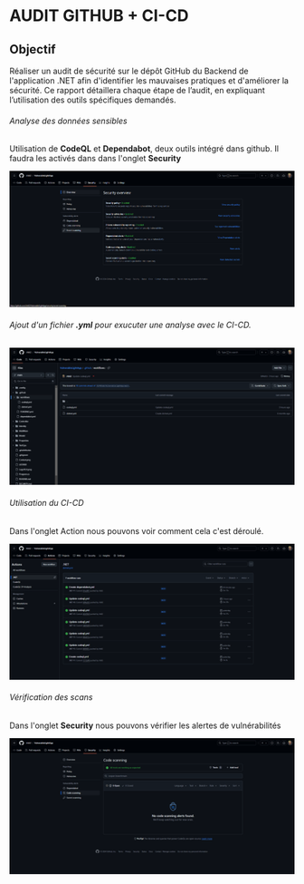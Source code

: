 # AUDIT GITHUB + CI-CD

## Objectif 

Réaliser un audit de sécurité sur le dépôt GitHub du Backend de l'application .NET afin d'identifier les mauvaises pratiques et d'améliorer la sécurité. Ce rapport détaillera chaque étape de l’audit, en expliquant l’utilisation des outils spécifiques demandés.

###### Analyse des données sensibles

Utilisation de **CodeQL** et **Dependabot**, deux outils intégré dans github. Il faudra les activés dans dans l'onglet **Security**

![alt tag](https://github.com/Jrb62/Formation-AIS-et-DevOps/blob/main/screenshot/SecurityGitHub1.png)

###### Ajout d'un fichier **.yml** pour exucuter une analyse avec le CI-CD.

![alt tag](https://github.com/Jrb62/Formation-AIS-et-DevOps/blob/main/screenshot/securityGithub2.png)

###### Utilisation du CI-CD

Dans l'onglet Action nous pouvons voir comment cela c'est déroulé.

![alt tag](https://github.com/Jrb62/Formation-AIS-et-DevOps/blob/main/screenshot/SecurityGithub3.png)

###### Vérification des scans

Dans l'onglet **Security** nous pouvons vérifier les alertes de vulnérabilités

![alt tag](https://github.com/Jrb62/Formation-AIS-et-DevOps/blob/main/screenshot/SecurityGithub4.png)
